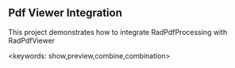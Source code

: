 ## Pdf Viewer Integration ##
This project demonstrates how to integrate RadPdfProcessing with RadPdfViewer

<keywords: show,preview,combine,combination>